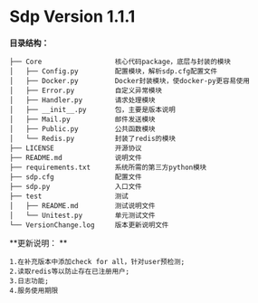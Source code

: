 # Sdp Version 1.1.1

**目录结构：**

```
├── Core                  核心代码package，底层与封装的模块
│   ├── Config.py         配置模块，解析sdp.cfg配置文件
│   ├── Docker.py         Docker封装模块，使docker-py更容易使用
│   ├── Error.py          自定义异常模块
│   ├── Handler.py        请求处理模块
│   ├── __init__.py       包，主要是版本说明
│   ├── Mail.py           邮件发送模块
│   ├── Public.py         公共函数模块
│   └── Redis.py          封装了redis的模块
├── LICENSE               开源协议
├── README.md             说明文件
├── requirements.txt      系统所需的第三方python模块
├── sdp.cfg               配置文件
├── sdp.py                入口文件
├── test                  测试
│   ├── README.md         测试说明文件
│   └── Unitest.py        单元测试文件
└── VersionChange.log     版本更新说明文件
```

**更新说明： **

    1.在补充版本中添加check for all，针对user预检测;
    2.读取redis等以防止存在已注册用户;
    3.日志功能;
    4.服务使用期限



